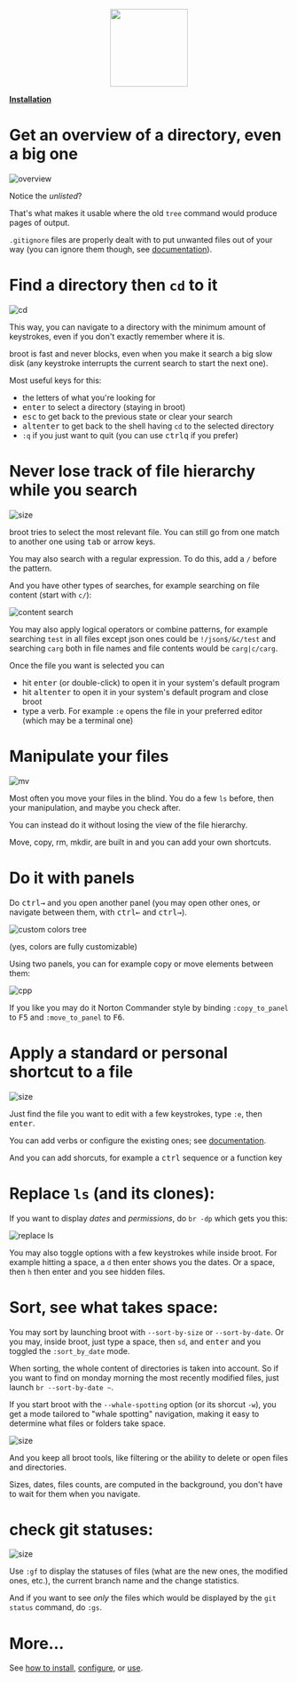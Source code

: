 

<p align=center style="max-width:600px">
<img src="img/vache.svg" height=140px>
</p>

**[Installation](install)**

# Get an overview of a directory, even a big one

![overview](img/20191112-overview.png)

Notice the *unlisted*?

That's what makes it usable where the old `tree` command would produce pages of output.

`.gitignore` files are properly dealt with to put unwanted files out of your way (you can ignore them though, see [documentation](../navigation/#toggles)).

# Find a directory then `cd` to it

![cd](img/20191112-cd.png)

This way, you can navigate to a directory with the minimum amount of keystrokes, even if you don't exactly remember where it is.

broot is fast and never blocks, even when you make it search a big slow disk (any keystroke interrupts the current search to start the next one).

Most useful keys for this:

* the letters of what you're looking for
* <kbd>enter</kbd> to select a directory (staying in broot)
* <kbd>esc</kbd> to get back to the previous state or clear your search
* <kbd>alt</kbd><kbd>enter</kbd> to get back to the shell having `cd` to the selected directory
* `:q` if you just want to quit (you can use <kbd>ctrl</kbd><kbd>q</kbd> if you prefer)

# Never lose track of file hierarchy while you search

![size](img/20191112-mycnf.png)

broot tries to select the most relevant file. You can still go from one match to another one using <kbd>tab</kbd> or arrow keys.

You may also search with a regular expression. To do this, add a `/` before the pattern.

And you have other types of searches, for example searching on file content (start with `c/`):

![content search](img/20200620-content-memm.png)

You may also apply logical operators or combine patterns, for example searching `test` in all files except json ones could be `!/json$/&c/test` and searching `carg` both in file names and file contents would be `carg|c/carg`.

Once the file you want is selected you can

* hit <kbd>enter</kbd> (or double-click) to open it in your system's default program
* hit <kbd>alt</kbd><kbd>enter</kbd> to open it in your system's default program and close broot
* type a verb. For example `:e` opens the file in your preferred editor (which may be a terminal one)

# Manipulate your files

![mv](img/20191112-mv.png)

Most often you move your files in the blind. You do a few `ls` before, then your manipulation, and maybe you check after.

You can instead do it without losing the view of the file hierarchy.

Move, copy, rm, mkdir, are built in and you can add your own shortcuts.

# Do it with panels

Do <kbd>ctrl</kbd><kbd>→</kbd> and you open another panel (you may open other ones, or navigate between them, with <kbd>ctrl</kbd><kbd>←</kbd> and <kbd>ctrl</kbd><kbd>→</kbd>).

![custom colors tree](img/20200525-colored-panels.png)

(yes, colors are fully customizable)

Using two panels, you can for example copy or move elements between them:

![cpp](img/20200525-cpp.png)

If you like you may do it Norton Commander style by binding `:copy_to_panel` to <kbd>F5</kbd> and `:move_to_panel` to <kbd>F6</kbd>.

# Apply a standard or personal shortcut to a file

![size](img/20191112-edit.png)

Just find the file you want to edit with a few keystrokes, type `:e`, then <kbd>enter</kbd>.

You can add verbs or configure the existing ones; see [documentation](../conf_file/#verbs-shortcuts-and-keys).

And you can add shorcuts, for example a <kbd>ctrl</kbd> sequence or a function key

# Replace `ls` (and its clones):

If you want to display *dates* and *permissions*, do `br -dp` which gets you this:

![replace ls](img/20191214-replace-ls.png)

You may also toggle options with a few keystrokes while inside broot. For example hitting a space, a `d` then enter shows you the dates. Or a space, then `h` then enter and you see hidden files.

# Sort, see what takes space:

You may sort by launching broot with `--sort-by-size` or `--sort-by-date`. Or you may, inside broot, just type a space, then `sd`, and <kbd>enter</kbd> and you toggled the `:sort_by_date` mode.

When sorting, the whole content of directories is taken into account. So if you want to find on monday morning the most recently modified files, just launch `br --sort-by-date ~`.

If you start broot with the `--whale-spotting` option (or its shorcut `-w`), you get a mode tailored to "whale spotting" navigation, making it easy to determine what files or folders take space.

![size](img/20191112-sizes.png)

And you keep all broot tools, like filtering or the ability to delete or open files and directories.

Sizes, dates, files counts, are computed in the background, you don't have to wait for them when you navigate.

# check git statuses:

![size](img/20200203-git.png)

Use `:gf` to display the statuses of files (what are the new ones, the modified ones, etc.), the current branch name and the change statistics.

And if you want to see *only* the files which would be displayed by the `git status` command, do `:gs`.


# More...

See [how to install](install), [configure](conf_file), or [use](launch).

